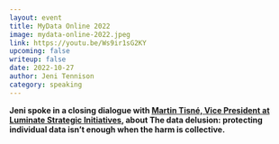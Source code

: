 ```yaml
---
layout: event
title: MyData Online 2022
image: mydata-online-2022.jpeg
link: https://youtu.be/Ws9ir1sG2KY
upcoming: false
writeup: false
date: 2022-10-27
author: Jeni Tennison
category: speaking
---
```

**Jeni spoke in a closing dialogue with [Martin Tisné, Vice President at Luminate Strategic Initiatives](https://luminategroup.com/our-people/martin-tisne), about The data delusion: protecting individual data isn’t enough when the harm is collective.**

<!--more-->
